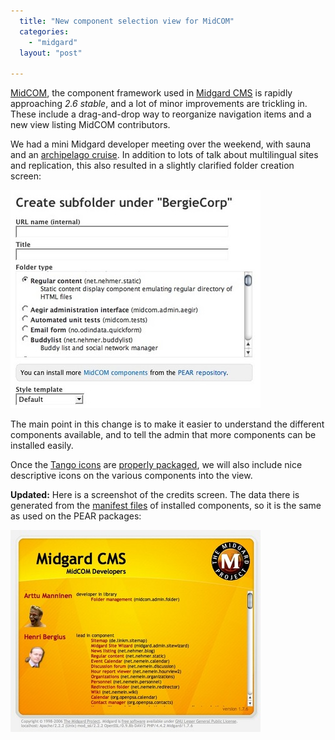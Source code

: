 ```yaml
---
  title: "New component selection view for MidCOM"
  categories: 
    - "midgard"
  layout: "post"

---
```

[MidCOM][1], the component framework used in [Midgard CMS][2] is rapidly approaching _2.6 stable_, and a lot of minor improvements are trickling in. These include a drag-and-drop way to reorganize navigation items and a new view listing MidCOM contributors.

We had a mini Midgard developer meeting over the weekend, with sauna and an [archipelago cruise][3]. In addition to lots of talk about multilingual sites and replication, this also resulted in a slightly clarified folder creation screen:

![MidCOM 2.6 folder creation screen](/files/midcom-2.6-create-folder-small.jpg)

The main point in this change is to make it easier to understand the different components available, and to tell the admin that more components can be installed easily.

Once the [Tango icons][4] are [properly packaged][5], we will also include nice descriptive icons on the various components into the view.

__Updated:__ Here is a screenshot of the credits screen. The data there is generated from the [manifest files][6] of installed components, so it is the same as used on the PEAR packages:

![MidCOM 2.6 credits screen](/files/midcom-2.6-credits-small.jpg)

[1]: http://www.midgard-project.org/documentation/midcom/
[2]: http://www.midgard-project.org/midgard/1.7/
[3]: http://www.msjlruneberg.fi/index_eng.html
[4]: http://tango.freedesktop.org/Tango_Icon_Library
[5]: http://bergie.iki.fi/blog/big-changes-in-the-midcom-project/
[6]: http://www.midgard-project.org/midcom-permalink-a49e6562d06a3ce713e88e268ca66ab0